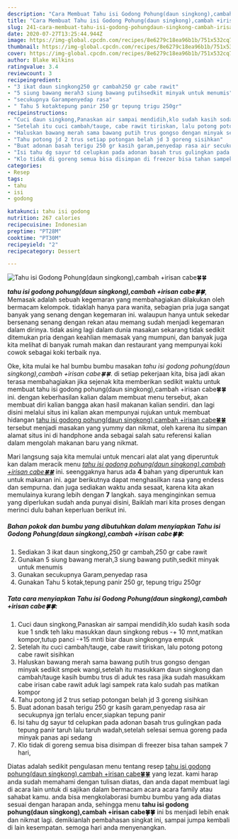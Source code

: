 ```yaml
---
description: "Cara Membuat Tahu isi Godong Pohung(daun singkong),cambah +irisan cabe🍀🍀 yang Bisa Manjain Lidah"
title: "Cara Membuat Tahu isi Godong Pohung(daun singkong),cambah +irisan cabe🍀🍀 yang Bisa Manjain Lidah"
slug: 241-cara-membuat-tahu-isi-godong-pohungdaun-singkong-cambah-irisan-cabe-yang-bisa-manjain-lidah
date: 2020-07-27T13:25:44.944Z
image: https://img-global.cpcdn.com/recipes/8e6279c18ea96b1b/751x532cq70/tahu-isi-godong-pohungdaun-singkongcambah-irisan-cabe🍀🍀-foto-resep-utama.jpg
thumbnail: https://img-global.cpcdn.com/recipes/8e6279c18ea96b1b/751x532cq70/tahu-isi-godong-pohungdaun-singkongcambah-irisan-cabe🍀🍀-foto-resep-utama.jpg
cover: https://img-global.cpcdn.com/recipes/8e6279c18ea96b1b/751x532cq70/tahu-isi-godong-pohungdaun-singkongcambah-irisan-cabe🍀🍀-foto-resep-utama.jpg
author: Blake Wilkins
ratingvalue: 3.4
reviewcount: 3
recipeingredient:
- "3 ikat daun singkong250 gr cambah250 gr cabe rawit"
- "5 siung bawang merah3 siung bawang putihsedkit minyak untuk menumis"
- "secukupnya Garampenyedap rasa"
- " Tahu 5 kotaktepung panir 250 gr tepung trigu 250gr"
recipeinstructions:
- "Cuci daun singkong,Panaskan air sampai mendidih,klo sudah kasih soda kue 1 sndk teh laku masukkan daun singkong rebus -+ 10 mnt,matikan kompor,tutup panci -+15 mnti biar daun singkongnya empuk"
- "Setelah itu cuci cambah/tauge, cabe rawit tiriskan, lalu potong potong cabe rawit sisihkan"
- "Haluskan bawang merah sama bawang putih trus gongso dengan minyak sedikit smpek wangi,setelah itu masukkam daun singkong dan cambah/tauge kasih bumbu trus di aduk tes rasa jika sudah masukkam cabe irisan cabe rawit aduk lagi sampek rata kalo sudah pas matikan kompor"
- "Tahu potong jd 2 trus setiap potongan belah jd 3 goreng sisihkan"
- "Buat adonan basah terigu 250 gr kasih garam,penyedap rasa air secukupnya jgn terlalu encer,siapkan tepung panir"
- "Isi tahu dg sayur td celupkan pada adonan basah trus gulingkan pada tepung panir taruh lalu taruh wadah,setelah selesai semua goreng pada minyak panas api sedang"
- "Klo tidak di goreng semua bisa disimpan di freezer bisa tahan sampek 7 hari,"
categories:
- Resep
tags:
- tahu
- isi
- godong

katakunci: tahu isi godong 
nutrition: 267 calories
recipecuisine: Indonesian
preptime: "PT28M"
cooktime: "PT30M"
recipeyield: "2"
recipecategory: Dessert

---
```



![Tahu isi Godong Pohung(daun singkong),cambah +irisan cabe🍀🍀](https://img-global.cpcdn.com/recipes/8e6279c18ea96b1b/751x532cq70/tahu-isi-godong-pohungdaun-singkongcambah-irisan-cabe🍀🍀-foto-resep-utama.jpg)

<b><i>tahu isi godong pohung(daun singkong),cambah +irisan cabe🍀🍀</i></b>, Memasak adalah sebuah kegemaran yang membahagiakan dilakukan oleh bermacam kelompok. tidaklah hanya para wanita, sebagian pria juga sangat banyak yang senang dengan kegemaran ini. walaupun hanya untuk sekedar bersenang senang dengan rekan atau memang sudah menjadi kegemaran dalam dirinya. tidak asing lagi dalam dunia masakan sekarang tidak sedikit ditemukan pria dengan keahlian memasak yang mumpuni, dan banyak juga kita melihat di banyak rumah makan dan restaurant yang mempunyai koki cowok sebagai koki terbaik nya.

Oke, kita mulai ke hal bumbu bumbu masakan <i>tahu isi godong pohung(daun singkong),cambah +irisan cabe🍀🍀</i>. di setiap pekerjaan kita, bisa jadi akan terasa membahagiakan jika sejenak kita memberikan sedikit waktu untuk membuat tahu isi godong pohung(daun singkong),cambah +irisan cabe🍀🍀 ini. dengan keberhasilan kalian dalam membuat menu tersebut, akan membuat diri kalian bangga akan hasil makanan kalian sendiri. dan lagi disini melalui situs ini kalian akan mempunyai rujukan untuk membuat hidangan <u>tahu isi godong pohung(daun singkong),cambah +irisan cabe🍀🍀</u> tersebut menjadi masakan yang yummy dan nikmat, oleh karena itu simpan alamat situs ini di handphone anda sebagai salah satu referensi kalian dalam mengolah makanan baru yang nikmat.




Mari langsung saja kita memulai untuk mencari alat alat yang diperuntuk kan dalam meracik menu <u><i>tahu isi godong pohung(daun singkong),cambah +irisan cabe🍀🍀</i></u> ini. seenggaknya harus ada <b>4</b> bahan yang diperuntuk kan untuk makanan ini. agar berikutnya dapat menghasilkan rasa yang endess dan sempurna. dan juga sediakan waktu anda sesaat, karena kita akan memulainya kurang lebih dengan <b>7</b> langkah. saya menginginkan semua yang diperlukan sudah anda punyai disini, Baiklah mari kita proses dengan merinci dulu bahan keperluan berikut ini.

<!--inarticleads1-->

##### Bahan pokok dan bumbu yang dibutuhkan dalam menyiapkan Tahu isi Godong Pohung(daun singkong),cambah +irisan cabe🍀🍀:

1. Sediakan 3 ikat daun singkong,250 gr cambah,250 gr cabe rawit
1. Gunakan 5 siung bawang merah,3 siung bawang putih,sedkit minyak untuk menumis
1. Gunakan secukupnya Garam,penyedap rasa
1. Gunakan  Tahu 5 kotak,tepung panir 250 gr, tepung trigu 250gr




<!--inarticleads2-->

##### Tata cara menyiapkan Tahu isi Godong Pohung(daun singkong),cambah +irisan cabe🍀🍀:

1. Cuci daun singkong,Panaskan air sampai mendidih,klo sudah kasih soda kue 1 sndk teh laku masukkan daun singkong rebus -+ 10 mnt,matikan kompor,tutup panci -+15 mnti biar daun singkongnya empuk
1. Setelah itu cuci cambah/tauge, cabe rawit tiriskan, lalu potong potong cabe rawit sisihkan
1. Haluskan bawang merah sama bawang putih trus gongso dengan minyak sedikit smpek wangi,setelah itu masukkam daun singkong dan cambah/tauge kasih bumbu trus di aduk tes rasa jika sudah masukkam cabe irisan cabe rawit aduk lagi sampek rata kalo sudah pas matikan kompor
1. Tahu potong jd 2 trus setiap potongan belah jd 3 goreng sisihkan
1. Buat adonan basah terigu 250 gr kasih garam,penyedap rasa air secukupnya jgn terlalu encer,siapkan tepung panir
1. Isi tahu dg sayur td celupkan pada adonan basah trus gulingkan pada tepung panir taruh lalu taruh wadah,setelah selesai semua goreng pada minyak panas api sedang
1. Klo tidak di goreng semua bisa disimpan di freezer bisa tahan sampek 7 hari,




Diatas adalah sedikit pengulasan menu tentang resep <u>tahu isi godong pohung(daun singkong),cambah +irisan cabe🍀🍀</u> yang lezat. kami harap anda sudah memahami dengan tulisan diatas, dan anda dapat membuat lagi di acara lain untuk di sajikan dalam bermacam acara acara family atau sahabat kamu. anda bisa mengkolaborasi bumbu bumbu yang ada diatas sesuai dengan harapan anda, sehingga menu <b>tahu isi godong pohung(daun singkong),cambah +irisan cabe🍀🍀</b> ini bs menjadi lebih enak dan nikmat lagi. demikianlah pembahasan singkat ini, sampai jumpa kembali di lain kesempatan. semoga hari anda menyenangkan.
